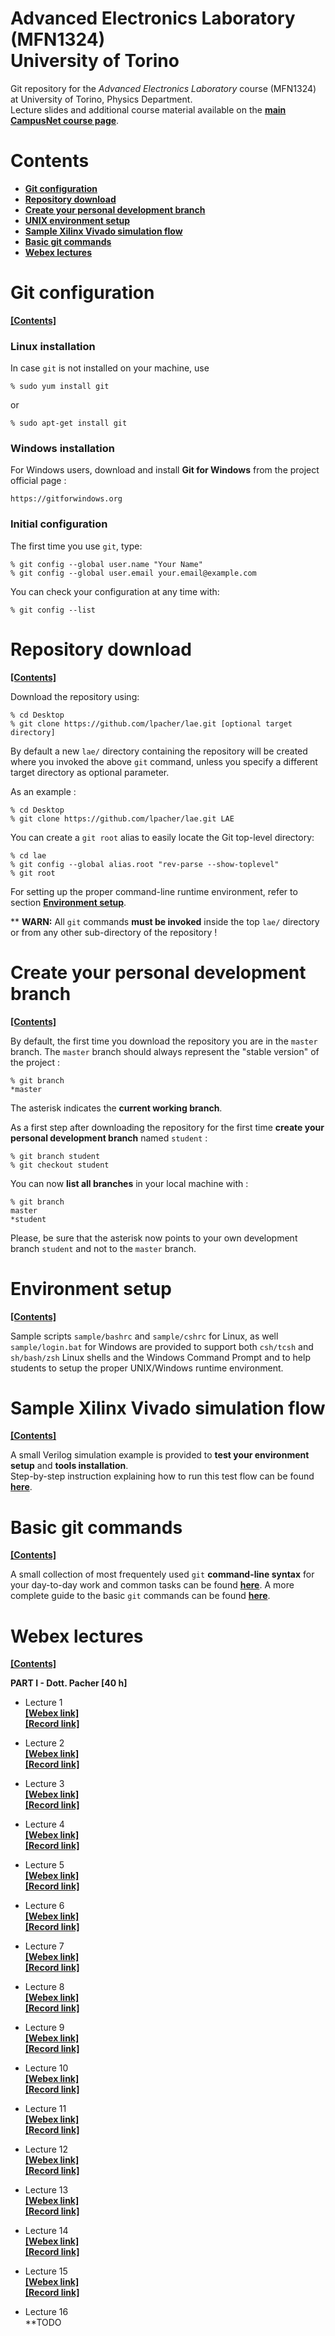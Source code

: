 # Advanced Electronics Laboratory (MFN1324) <br/> University of Torino

Git repository for the _Advanced Electronics Laboratory_ course (MFN1324) at University of Torino, Physics Department.<br/>
Lecture slides and additional course material available
on the [**main CampusNet course page**](https://fisica.campusnet.unito.it/do/corsi.pl/Show?_id=70d4).

# Contents

* [**Git configuration**](#git-configuration)
* [**Repository download**](#repository-download)
* [**Create your personal development branch**](#create-your-personal-development-branch)
* [**UNIX environment setup**](#environment-setup)
* [**Sample Xilinx Vivado simulation flow**](#sample-xilinx-vivado-simulation-flow)
* [**Basic git commands**](#basic-git-commands)
* [**Webex lectures**](#webex-lectures)


# Git configuration
[**[Contents]**](#contents)

### Linux installation

In case `git` is not installed on your machine, use

```
% sudo yum install git
```

or

```
% sudo apt-get install git
```


### Windows installation

For Windows users, download and install **Git for Windows** from the project official page : 

```
https://gitforwindows.org
```


### Initial configuration

The first time you use `git`, type:

```
% git config --global user.name "Your Name"
% git config --global user.email your.email@example.com
```

You can check your configuration at any time with:

```
% git config --list
```


# Repository download
[**[Contents]**](#contents)

Download the repository using:


```
% cd Desktop
% git clone https://github.com/lpacher/lae.git [optional target directory]
```

By default a new `lae/` directory containing the repository will be created where you invoked the above `git` command, unless
you specify a different target directory as optional parameter.

As an example :


```
% cd Desktop
% git clone https://github.com/lpacher/lae.git LAE
```


You can create a `git root` alias to easily locate the Git top-level directory:

```
% cd lae
% git config --global alias.root "rev-parse --show-toplevel"
% git root
```

For setting up the proper command-line runtime environment, refer to section [**Environment setup**](#environment-setup).

** **WARN:** All `git` commands **must be invoked** inside the top `lae/` directory or from any other sub-directory of the repository !


# Create your personal development branch
[**[Contents]**](#contents)

By default, the first time you download the repository you are in the `master` branch.
The `master` branch should always represent the "stable version" of the project :

```
% git branch
*master
```

The asterisk indicates the **current working branch**.


As a first step after downloading the repository for the first time
**create your personal development branch** named `student` :

```
% git branch student
% git checkout student
```

You can now **list all branches** in your local machine with :

```
% git branch
master
*student
```

Please, be sure that the asterisk now points to your own development branch `student` and not to the `master` branch.


# Environment setup
[**[Contents]**](#contents)

Sample scripts `sample/bashrc` and `sample/cshrc` for Linux, as well `sample/login.bat` for Windows are provided to support 
both `csh/tcsh` and `sh/bash/zsh` Linux shells and the Windows Command Prompt and to help students to setup the proper UNIX/Windows
runtime environment.

# Sample Xilinx Vivado simulation flow
[**[Contents]**](#contents)

A small Verilog simulation example is provided to **test your environment setup** and **tools installation**.<br/>
Step-by-step instruction explaining how to run this test flow can be found [**here**](fpga/test/README.md).


# Basic git commands
[**[Contents]**](#contents)

A small collection of most frequentely used `git` **command-line syntax** for your day-to-day work and common tasks can be found [**here**](doc/git/README.md).
A more complete guide to the basic `git` commands can be found [**here**](http://doc.gitlab.com/ee/gitlab-basics/start-using-git.html).



# Webex lectures
[**[Contents]**](#contents)

**PART I - Dott. Pacher [40 h]**

* Lecture 1<br/>
[**[Webex link]**](https://unito.webex.com/unito/j.php?MTID=m43898a5fdd9844dbfb3abc4dcf49b780)<br/>
[**[Record link]**](https://unito.webex.com/recordingservice/sites/unito/recording/bf7ac1a2dc3d43dba524390112ee13db)

* Lecture 2<br/>
[**[Webex link]**](https://unito.webex.com/unito/j.php?MTID=m72f73fcda2b25e3710dfa22e3de0b1af)<br/>
[**[Record link]**](https://unito.webex.com/recordingservice/sites/unito/recording/play/5d89e415fb83422ca4400d35aecdc026)

* Lecture 3<br/>
[**[Webex link]**](https://unito.webex.com/unito/j.php?MTID=med80880534a0d09bb2c23ee393302382)<br/>
[**[Record link]**](https://unito.webex.com/recordingservice/sites/unito/recording/play/462fdafa9e2e45629207c88bdb16e141)


* Lecture 4<br/>
[**[Webex link]**](https://unito.webex.com/unito/j.php?MTID=m313e97db933a759d6ef614e8ce86d2bd)<br/>
[**[Record link]**](https://unito.webex.com/recordingservice/sites/unito/recording/play/4a5d0d36ca234faebb5c0d1396ac13c7)

* Lecture 5<br/>
[**[Webex link]**](https://unito.webex.com/unito/j.php?MTID=m7d5ab6afc3af8e273bb4a331af162868)<br/>
[**[Record link]**](https://unito.webex.com/recordingservice/sites/unito/recording/play/a66b8e5d30c4414388c3ec7f97e36237)

* Lecture 6<br/>
[**[Webex link]**](https://unito.webex.com/unito/j.php?MTID=m05a2f116b9c8118578730741706dec2e)<br/>
[**[Record link]**](https://unito.webex.com/recordingservice/sites/unito/recording/play/268f2f7d725745dd81e2ccbec7ec2736)

* Lecture 7<br/>
[**[Webex link]**](https://unito.webex.com/unito/j.php?MTID=m5105d294f230ba61635913578ad3c967)<br/>
[**[Record link]**](https://unito.webex.com/recordingservice/sites/unito/recording/play/a08974e4489b4cddbb788483470856de)

* Lecture 8<br/>
[**[Webex link]**](https://unito.webex.com/unito/j.php?MTID=m4034eb89f9782fad79c4607b90eedaab)<br/>
[**[Record link]**](https://unito.webex.com/recordingservice/sites/unito/recording/play/a76c8138b3b84b218b9e1939f39da304)

* Lecture 9<br/>
[**[Webex link]**](https://unito.webex.com/unito/j.php?MTID=mac33ab0c4781c9a304a23db6fe0479c9)<br/>
[**[Record link]**](https://unito.webex.com/recordingservice/sites/unito/recording/play/b00e5bce85a64061bd9932628de607aa)

* Lecture 10<br/>
[**[Webex link]**](https://unito.webex.com/unito/j.php?MTID=me5f4409644da9c4af862fc9fbd1375ff)<br/>
[**[Record link]**](https://unito.webex.com/recordingservice/sites/unito/recording/play/299f3d7acbb34901967b4417a7f685b1)

* Lecture 11<br/>
[**[Webex link]**](https://unito.webex.com/unito/j.php?MTID=m61685b12e338a43b0c32d0fd0a3f7a1b)<br/>
[**[Record link]**](https://unito.webex.com/recordingservice/sites/unito/recording/play/9a752bb09cde401ab3450d2545118d67)

* Lecture 12<br/>
[**[Webex link]**](https://unito.webex.com/unito/j.php?MTID=mef337034b18e93a0eecaefb7585358e8)<br/>
[**[Record link]**](https://unito.webex.com/unito/ldr.php?RCID=d19145725fe94734923fa7b7a3ba1f17)

* Lecture 13<br/>
[**[Webex link]**](https://unito.webex.com/unito/j.php?MTID=m51569265f9f7afd063580f9e77a92421)<br/>
[**[Record link]**](https://unito.webex.com/recordingservice/sites/unito/recording/play/0d7235d75566466790ee6d0019592ab5)

* Lecture 14<br/>
[**[Webex link]**](https://unito.webex.com/unito/j.php?MTID=m5c893d768da7289d65884936d26eba03)<br/>
[**[Record link]**](https://unito.webex.com/recordingservice/sites/unito/recording/play/7e3a27cb407f4b089a5a59c16c6a4326)

* Lecture 15<br/>
[**[Webex link]**](https://unito.webex.com/unito/j.php?MTID=mff702cc24ddbcf389a6260e041e29c6c)<br/>
[**[Record link]**](https://unito.webex.com/recordingservice/sites/unito/recording/playback/b6ef302c3f0b4c89b6f36dc1acbd6337)

* Lecture 16</br>
**TODO

